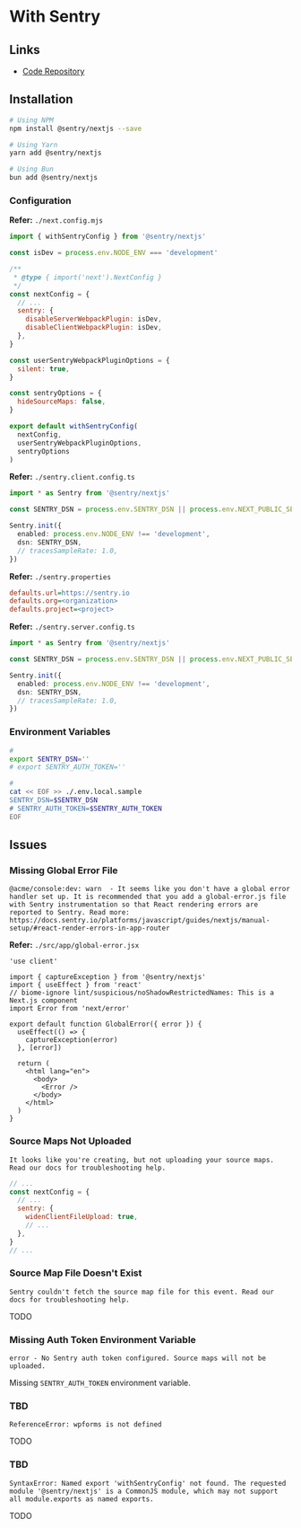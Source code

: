 # With Sentry

<!--
enabled: process.env.NODE_ENV !== 'development',
-->

<!--
Refer: src/app/layout.tsx

throw new Error('Sentry Example API Route Error')
-->

## Links

- [Code Repository](https://github.com/getsentry/sentry-javascript/tree/master/packages/nextjs)

## Installation

```sh
# Using NPM
npm install @sentry/nextjs --save

# Using Yarn
yarn add @sentry/nextjs

# Using Bun
bun add @sentry/nextjs
```

<!-- ### Dependencies

- [next-compose-plugins](/next.js/plugins/next-compose-plugins.md)
- [Page 404](/next.js/extend/page-404.md) -->

### Configuration

<!-- ```sh
#
npx @sentry/wizard -i nextjs

#
yarn workspace [@package/name] dlx @sentry/wizard -i nextjs
``` -->

**Refer:** `./next.config.mjs`

```mjs
import { withSentryConfig } from '@sentry/nextjs'

const isDev = process.env.NODE_ENV === 'development'

/**
 * @type { import('next').NextConfig }
 */
const nextConfig = {
  // ...
  sentry: {
    disableServerWebpackPlugin: isDev,
    disableClientWebpackPlugin: isDev,
  },
}

const userSentryWebpackPluginOptions = {
  silent: true,
}

const sentryOptions = {
  hideSourceMaps: false,
}

export default withSentryConfig(
  nextConfig,
  userSentryWebpackPluginOptions,
  sentryOptions
)
```

**Refer:** `./sentry.client.config.ts`

```ts
import * as Sentry from '@sentry/nextjs'

const SENTRY_DSN = process.env.SENTRY_DSN || process.env.NEXT_PUBLIC_SENTRY_DSN

Sentry.init({
  enabled: process.env.NODE_ENV !== 'development',
  dsn: SENTRY_DSN,
  // tracesSampleRate: 1.0,
})
```

**Refer:** `./sentry.properties`

```ini
defaults.url=https://sentry.io
defaults.org=<organization>
defaults.project=<project>
```

**Refer:** `./sentry.server.config.ts`

```ts
import * as Sentry from '@sentry/nextjs'

const SENTRY_DSN = process.env.SENTRY_DSN || process.env.NEXT_PUBLIC_SENTRY_DSN

Sentry.init({
  enabled: process.env.NODE_ENV !== 'development',
  dsn: SENTRY_DSN,
  // tracesSampleRate: 1.0,
})
```

<!-- **Refer:** `./src/pages/_error.tsx`

```tsx
import { ReactElement } from 'react'
import { NextPageContext } from 'next'
import NextErrorComponent, { ErrorProps as NextErrorProps } from 'next/error'
import * as Sentry from '@sentry/nextjs'

type ErrorPageProps = {
  err: Error
  statusCode: number
  hasGetInitialPropsRun: boolean
  children?: ReactElement
}

type ErrorProps = {
  hasGetInitialPropsRun: boolean
} & NextErrorProps

function ErrorPage({ statusCode, hasGetInitialPropsRun, err }: ErrorPageProps) {
  if (!hasGetInitialPropsRun && err) {
    Sentry.captureException(err)
  }

  return <NextErrorComponent statusCode={statusCode} />
}

ErrorPage.getInitialProps = async ({ res, err, asPath }: NextPageContext) => {
  const errorInitialProps = (await NextErrorComponent.getInitialProps({
    res,
    err,
  } as NextPageContext)) as ErrorProps

  errorInitialProps.hasGetInitialPropsRun = true

  if (err) {
    Sentry.captureException(err)

    await Sentry.flush(2000)

    return errorInitialProps
  }

  Sentry.captureException(
    new Error(`_error.js getInitialProps missing data at path: ${asPath}`)
  )

  await Sentry.flush(2000)

  return errorInitialProps
}

export default ErrorPage
``` -->

### Environment Variables

```sh
#
export SENTRY_DSN=''
# export SENTRY_AUTH_TOKEN=''

#
cat << EOF >> ./.env.local.sample
SENTRY_DSN=$SENTRY_DSN
# SENTRY_AUTH_TOKEN=$SENTRY_AUTH_TOKEN
EOF
```

## Issues

### Missing Global Error File

```log
@acme/console:dev: warn  - It seems like you don't have a global error handler set up. It is recommended that you add a global-error.js file with Sentry instrumentation so that React rendering errors are reported to Sentry. Read more: https://docs.sentry.io/platforms/javascript/guides/nextjs/manual-setup/#react-render-errors-in-app-router
```

**Refer:** `./src/app/global-error.jsx`

```tsx
'use client'

import { captureException } from '@sentry/nextjs'
import { useEffect } from 'react'
// biome-ignore lint/suspicious/noShadowRestrictedNames: This is a Next.js component
import Error from 'next/error'

export default function GlobalError({ error }) {
  useEffect(() => {
    captureException(error)
  }, [error])

  return (
    <html lang="en">
      <body>
        <Error />
      </body>
    </html>
  )
}
```

### Source Maps Not Uploaded

```log
It looks like you're creating, but not uploading your source maps. Read our docs for troubleshooting help.
```

```js
// ...
const nextConfig = {
  // ...
  sentry: {
    widenClientFileUpload: true,
    // ...
  },
}
// ...
```

### Source Map File Doesn't Exist

```log
Sentry couldn't fetch the source map file for this event. Read our docs for troubleshooting help.
```

<!--
https://docs.sentry.io/platforms/javascript/guides/nextjs/sourcemaps/
https://docs.sentry.io/platforms/javascript/guides/nextjs/manual-setup/
-->

TODO

### Missing Auth Token Environment Variable

```log
error - No Sentry auth token configured. Source maps will not be uploaded.
```

Missing `SENTRY_AUTH_TOKEN` environment variable.

### TBD

```log
ReferenceError: wpforms is not defined
```

TODO

### TBD

```log
SyntaxError: Named export 'withSentryConfig' not found. The requested module '@sentry/nextjs' is a CommonJS module, which may not support all module.exports as named exports.
```

TODO
